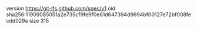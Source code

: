 version https://git-lfs.github.com/spec/v1
oid sha256:11909085051a2e735cf9fe9f0e61d647394d9694bf00127e72bf008fecdd029a
size 315
